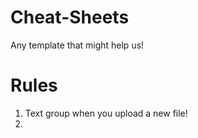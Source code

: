 # Cheat-Sheets
Any template that might help us!

# Rules
1. Text group when you upload a new file!
2.
